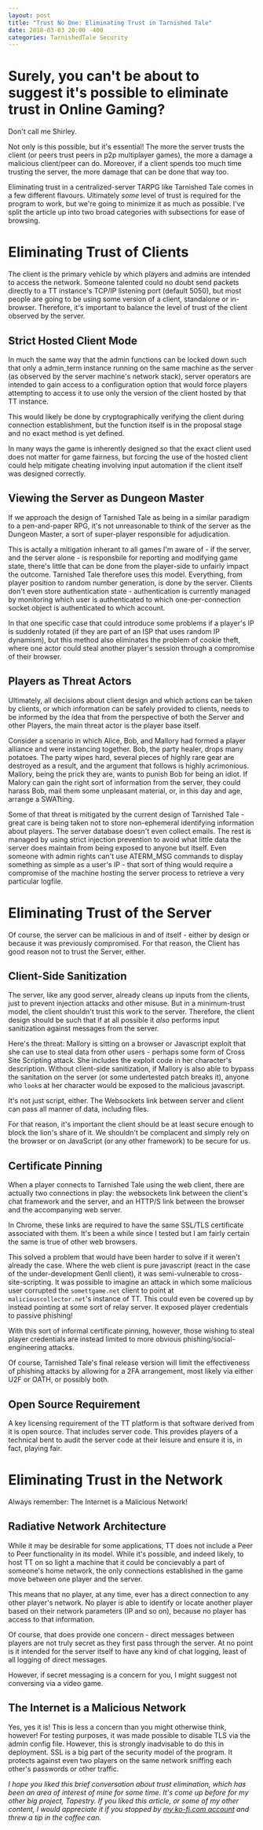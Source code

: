```yaml
---
layout: post
title: "Trust No One: Eliminating Trust in Tarnished Tale"
date: 2018-03-03 20:00 -400
categories: TarnishedTale Security
---
```


# Surely, you can't be about to suggest it's possible to eliminate trust in Online Gaming?
Don't call me Shirley.

Not only is this possible, but it's essential! The more the server trusts the client (or peers trust peers in p2p multiplayer games), the more a damage a malicious client/peer can do. Moreover, if a client spends too much time trusting the server, the more damage that can be done that way too.

Eliminating trust in a centralized-server TARPG like Tarnished Tale comes in a few different flavours. Ultimately *some* level of trust is required for the program to work, but we're going to minimize it as much as possible. I've split the article up into two broad categories with subsections for ease of browsing.

# Eliminating Trust of Clients
The client is the primary vehicle by which players and admins are intended to access the network. Someone talented could no doubt send packets directly to a TT instance's TCP/IP listening port (default 5050), but most people are going to be using some version of a client, standalone or in-browser. Therefore, it's important to balance the level of trust of the client observed by the server.

## Strict Hosted Client Mode
In much the same way that the admin functions can be locked down such that only a admin_term instance running on the same machine as the server (as observed by the server machine's network stack), server operators are intended to gain access to a configuration option that would force players attempting to access it to use only the version of the client hosted by that TT instance.

This would likely be done by cryptographically verifying the client during connection establishment, but the function itself is in the proposal stage and no exact method is yet defined.

In many ways the game is inherently designed so that the exact client used does not matter for game fairness, but forcing the use of the hosted client could help mitigate cheating involving input automation if the client itself was designed correctly.

## Viewing the Server as Dungeon Master
If we approach the design of Tarnished Tale as being in a similar paradigm to a pen-and-paper RPG, it's not unreasonable to think of the server as the Dungeon Master, a sort of super-player responsible for adjudication.

This is actally a mitigation inherant to all games I'm aware of - if the server, and the server alone - is responsbile for reporting and modifying game state, there's little that can be done from the player-side to unfairly impact the outcome. Tarnished Tale therefore uses this model. Everything, from player position to random number generation, is done by the server. Clients don't even store authentication state - authentication is currently managed by monitoring which user is authenticated to which one-per-connection socket object is authenticated to which account.

In that one specific case that could introduce some problems if a player's IP is suddenly rotated (if they are part of an ISP that uses random IP dynamism), but this method also eliminates the problem of cookie theft, where one actor could steal another player's session through a compromise of their browser.

## Players as Threat Actors
Ultimately, all decisions about client design and which actions can be taken by clients, or which information can be safely provided to clients, needs to be informed by the idea that from the perspective of both the Server and other Players, the main threat actor is the player base itself.

Consider a scenario in which Alice, Bob, and Mallory had formed a player alliance and were instancing together. Bob, the party healer, drops many potatoes. The party wipes hard, several pieces of highly rare gear are destroyed as a result, and the argument that follows is highly acrimonious. Mallory, being the prick they are, wants to punish Bob for being an idiot. If Malory can gain the right sort of information from the server, they could harass Bob, mail them some unpleasant material, or, in this day and age, arrange a SWATting.

Some of that threat is mitigated by the current design of Tarnished Tale - great care is being taken not to store non-ephemeral identifying information about players. The server database doesn't even collect emails. The rest is managed by using strict injection prevention to avoid what little data the server does maintain from being exposed to anyone but itself. Even someone with admin rights can't use ATERM_MSG commands to display something as simple as a user's IP - that sort of thing would require a compromise of the machine hosting the server process to retrieve a very particular logfile.

# Eliminating Trust of the Server
Of course, the server can be malicious in and of itself - either by design or because it was previously compromised. For that reason, the Client has good reason not to trust the Server, either.

## Client-Side Sanitization
The server, like any good server, already cleans up inputs from the clients, just to prevent injection attacks and other misuse. But in a minimum-trust model, the client shouldn't trust this work to the server. Therefore, the client design should be such that if at all possible it *also* performs input sanitization against messages from the server.

Here's the threat: Mallory is sitting on a browser or Javascript exploit that she can use to steal data from other users - perhaps some form of Cross Site Scripting attack. She includes the exploit code in her character's description. Without client-side sanitization, if Mallory is also able to bypass the sanitation on the server (or some undertested patch breaks it), anyone who `look`s at her character would be exposed to the malicious javascript.

It's not just script, either. The Websockets link between server and client can pass all manner of data, including files.

For that reason, it's important the client should be at least secure enough to block the lion's share of it. We shouldn't be complacent and simply rely on the browser or on JavaScript (or any other framework) to be secure for us.

## Certificate Pinning
When a player connects to Tarnished Tale using the web client, there are actually two connections in play: the websockets link between the client's chat framework and the server, and an HTTP/S link between the browser and the accompanying web server.

In Chrome, these links are required to have the same SSL/TLS certificate associated with them. It's been a while since I tested but I am fairly certain the same is true of other web browsers.

This solved a problem that would have been harder to solve if it weren't already the case. Where the web client is pure javascript (react in the case of the under-development GenII client), it was semi-vulnerable to cross-site-scripting. It was possible to imagine an attack in which some malicious user corrupted the `somettgame.net` client to point at `maliciouscollector.net`'s instance of TT. This could even be covered up by instead pointing at some sort of relay server. It exposed player credentials to passive phishing!

With this sort of informal certificate pinning, however, those wishing to steal player credentials are instead limited to more obvious phishing/social-engineering attacks.

Of course, Tarnished Tale's final release version will limit the effectiveness of phishing attacks by allowing for a  2FA arrangement, most likely via either U2F or OATH, or possibly both.

## Open Source Requirement
A key licensing requirement of the TT platform is that software derived from it is open source. That includes server code. This provides players of a technical bent to audit the server code at their leisure and ensure it is, in fact, playing fair.

# Eliminating Trust in the Network
Always remember: The Internet is a Malicious Network!

## Radiative Network Architecture
While it may be desirable for some applications, TT does not include a Peer to Peer functionality in its model. While it's possible, and indeed likely, to host TT on so light a machine that it could be concievably a part of someone's home network, the only connections established in the game move between one player and the server.

This means that no player, at any time, ever has a direct connection to any other player's network. No player is able to identify or locate another player based on their network parameters (IP and so on), because no player has access to that information.

Of course, that does provide one concern - direct messages between players are not truly secret as they first pass through the server. At no point is it intended for the server itself to have any kind of chat logging, least of all logging of direct messages.

However, if secret messaging is a concern for you, I might suggest not conversing via a video game.

## The Internet is a Malicious Network

Yes, yes it is! This is less a concern than you might otherwise think, however! For testing purposes, it was made possible to disable TLS via the admin config file. However, this is strongly inadvisable to do this in deployment. SSL is a big part of the security model of the program. It protects against even two players on the same network sniffing each other's passwords or other traffic.

*I hope you liked this brief conversation about trust elimination, which has been an area of interest of mine for some time. It's come up before for my other big project, Tapestry. If you liked this article, or some of my other content, I would appreciate it if you stopped by [my ko-fi.com account](https://ko-fi.com/PSavLabs) and threw a tip in the coffee can.*
